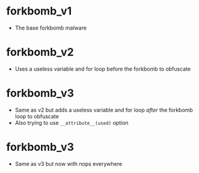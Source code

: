 # forkbomb_v1
* The base forkbomb malware

# forkbomb_v2
* Uses a useless variable and for loop before the forkbomb to obfuscate

# forkbomb_v3
* Same as v2 but adds a useless variable and for loop *after* the forkbomb loop to obfuscate
* Also trying to use `__attribute__(used)` option

# forkbomb_v3
* Same as v3 but now with nops everywhere
